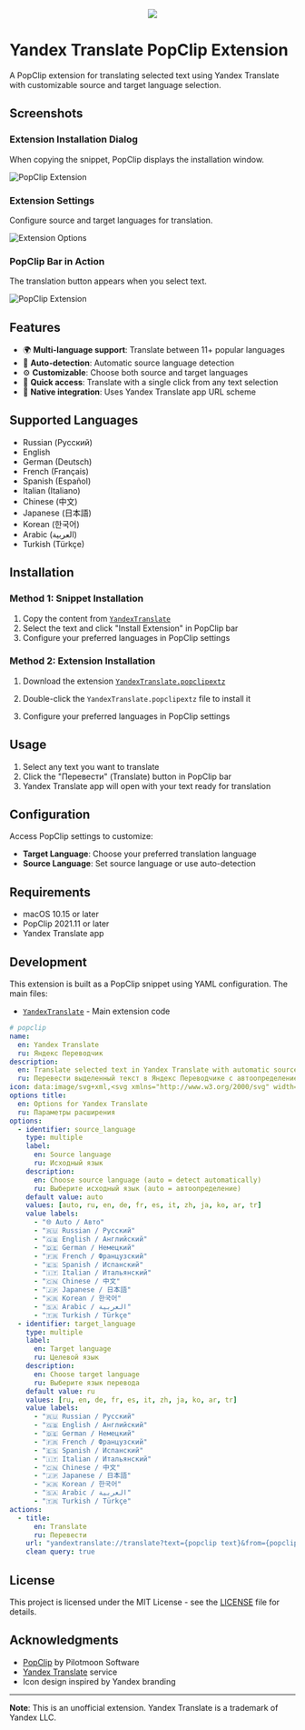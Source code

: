 <p align="center">
  <a href="README.ru.md"><img src="https://img.shields.io/badge/язык-Русский 🇷🇺-blue?style=for-the-badge"></a>
</p>

# Yandex Translate PopClip Extension

A PopClip extension for translating selected text using Yandex Translate with customizable source and target language selection.

## Screenshots

### Extension Installation Dialog
When copying the snippet, PopClip displays the installation window.

![PopClip Extension](screenshots/PopClip_Extension1.png)

### Extension Settings
Configure source and target languages for translation.

![Extension Options](screenshots/Extension_Options.png)

### PopClip Bar in Action
The translation button appears when you select text.

![PopClip Extension](screenshots/PopClip_Extension2.png)

## Features

- 🌍 **Multi-language support**: Translate between 11+ popular languages
- 🔄 **Auto-detection**: Automatic source language detection
- ⚙️ **Customizable**: Choose both source and target languages
- 🚀 **Quick access**: Translate with a single click from any text selection
- 🎯 **Native integration**: Uses Yandex Translate app URL scheme

## Supported Languages

- Russian (Русский)
- English
- German (Deutsch)
- French (Français)
- Spanish (Español)
- Italian (Italiano)
- Chinese (中文)
- Japanese (日本語)
- Korean (한국어)
- Arabic (العربية)
- Turkish (Türkçe)

## Installation

### Method 1: Snippet Installation
1. Copy the content from [`YandexTranslate`](YandexTranslate.yaml)
2. Select the text and click "Install Extension" in PopClip bar
3. Configure your preferred languages in PopClip settings

### Method 2: Extension Installation
1. Download the extension [`YandexTranslate.popclipextz`](https://github.com/nikolalek/PopClip-Extensions-for-Yandex-Translate-MacOS/raw/refs/heads/main/YandexTranslate.popclipextz)

2. Double-click the `YandexTranslate.popclipextz` file to install it
3. Configure your preferred languages in PopClip settings

## Usage

1. Select any text you want to translate
2. Click the "Перевести" (Translate) button in PopClip bar
3. Yandex Translate app will open with your text ready for translation

## Configuration

Access PopClip settings to customize:
- **Target Language**: Choose your preferred translation language
- **Source Language**: Set source language or use auto-detection

## Requirements

- macOS 10.15 or later
- PopClip 2021.11 or later
- Yandex Translate app

## Development

This extension is built as a PopClip snippet using YAML configuration. The main files:

- [`YandexTranslate`](YandexTranslate.yaml) - Main extension code
```yaml
# popclip
name:
  en: Yandex Translate
  ru: Яндекс Переводчик
description:
  en: Translate selected text in Yandex Translate with automatic source detection.
  ru: Перевести выделенный текст в Яндекс Переводчике с автоопределением языка.
icon: data:image/svg+xml,<svg xmlns="http://www.w3.org/2000/svg" width="256" height="256"><g fill-rule="evenodd" class="ytranslate"><path d="M247.133 102.306c-4.227-9.812-12.178-17.623-22.14-21.728 1.81-8.01 2.415-14.619 2.616-19.024h-18.115c-.302 4.706-1.006 9.512-2.013 14.118-14.089-2.003-29.99 0-45.287 5.407-1.71-9.813-2.818-19.025-3.421-27.035 54.445-3.004 86.548-15.82 88.058-16.521l-6.844-16.221s-30.795 12.015-81.818 15.02c0-12.117-.403-12.016.201-16.122l-18.115-.2c-.402 3.404-.302 7.009-.201 17.022h-1.71c-16.304 0-31.4-1.202-35.023-1.502L100 53.443c5.334.4 21.637 1.302 36.23 1.302h4.528c.705 9.913 2.013 21.528 4.428 34.144-24.052 14.018-43.173 41.053-33.411 63.081 4.025 9.212 11.976 15.42 22.14 16.722 1.811.2 3.623.4 5.434.4 10.366 0 22.241-4.105 33.614-11.114 4.025 6.108 8.755 11.815 13.988 17.022l12.48-12.917s-5.435-5.006-12.077-14.919c14.592-13.617 25.864-30.44 32.808-49.163 4.025 2.303 8.05 5.707 10.265 10.914 7.346 17.522-3.22 37.849-13.083 46.66l12.378 13.017c16.304-14.72 27.474-42.155 17.511-66.286zm-109.6 49.49a10.04 10.04 0 0 1-8.507-6.186c-4.305-10.176 5.33-26.636 21.523-37.61 4.1 13.967 9.224 25.938 14.451 35.515-9.839 5.986-19.986 9.378-27.467 8.28zm44.686-24.934L178.164 131c-4.46-8.867-8.92-19.506-12.164-32.117 11.759-4.531 24.43-6.502 37-5.714-4.764 12.414-11.86 23.842-20.78 33.792v-.099z" class="ytranslate"/><path d="M63.457 83 5 218h23.982l14.39-35.993h59.256L117.018 218H141L82.443 83zm8.994 27L94 163H51z" class="ytranslate"/></g></svg>
options title:
  en: Options for Yandex Translate
  ru: Параметры расширения
options:
  - identifier: source_language
    type: multiple
    label:
      en: Source language
      ru: Исходный язык
    description:
      en: Choose source language (auto = detect automatically)
      ru: Выберите исходный язык (auto = автоопределение)
    default value: auto
    values: [auto, ru, en, de, fr, es, it, zh, ja, ko, ar, tr]
    value labels:
      - "🌐 Auto / Авто"
      - "🇷🇺 Russian / Русский"
      - "🇬🇧 English / Английский"
      - "🇩🇪 German / Немецкий"
      - "🇫🇷 French / Французский"
      - "🇪🇸 Spanish / Испанский"
      - "🇮🇹 Italian / Итальянский"
      - "🇨🇳 Chinese / 中文"
      - "🇯🇵 Japanese / 日本語"
      - "🇰🇷 Korean / 한국어"
      - "🇸🇦 Arabic / العربية"
      - "🇹🇷 Turkish / Türkçe"
  - identifier: target_language
    type: multiple
    label:
      en: Target language
      ru: Целевой язык
    description:
      en: Choose target language
      ru: Выберите язык перевода
    default value: ru
    values: [ru, en, de, fr, es, it, zh, ja, ko, ar, tr]
    value labels:
      - "🇷🇺 Russian / Русский"
      - "🇬🇧 English / Английский"
      - "🇩🇪 German / Немецкий"
      - "🇫🇷 French / Французский"
      - "🇪🇸 Spanish / Испанский"
      - "🇮🇹 Italian / Итальянский"
      - "🇨🇳 Chinese / 中文"
      - "🇯🇵 Japanese / 日本語"
      - "🇰🇷 Korean / 한국어"
      - "🇸🇦 Arabic / العربية"
      - "🇹🇷 Turkish / Türkçe"
actions:
  - title:
      en: Translate
      ru: Перевести
    url: "yandextranslate://translate?text={popclip text}&from={popclip option source_language}&to={popclip option target_language}"
    clean query: true
```

## License

This project is licensed under the MIT License - see the [LICENSE](LICENSE) file for details.

## Acknowledgments

- [PopClip](https://www.popclip.app) by Pilotmoon Software
- [Yandex Translate](https://translate.yandex.com) service
- Icon design inspired by Yandex branding

---

**Note**: This is an unofficial extension. Yandex Translate is a trademark of Yandex LLC.
